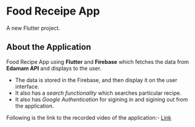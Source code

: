 # Food Receipe App

A new Flutter project.

## About the Application

Food Recipe App using **Flutter** and **Firebase** which fetches the data from **Edamam API** and displays to the user. 
* The data is stored in the Firebase, and then display it on the user    interface. 
* It also has a *search functionality* which searches particular recipe. 
* It also has *Google Authentication* for sigining in and sigining out from the application.

Following is the link to the recorded video of the application:- 
[Link](https://drive.google.com/file/d/1mAEOLspFipNLcsEh-JzTZk34Kbpb0W_I/view?usp=sharing)
 



